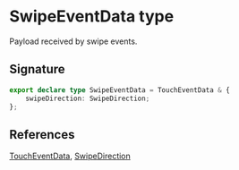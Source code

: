 # SwipeEventData type

Payload received by swipe events.

## Signature

```typescript
export declare type SwipeEventData = TouchEventData & {
    swipeDirection: SwipeDirection;
};
```

## References

[TouchEventData](https://developers.meta.com/horizon-worlds/reference/2.0.0/mobile_gestures_toucheventdata), [SwipeDirection](https://developers.meta.com/horizon-worlds/reference/2.0.0/mobile_gestures_swipedirection)